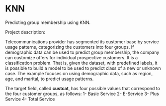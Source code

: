 # KNN
Predicting group membership using KNN.

Project description:

Telecommunications provider has segmented its customer base by service usage patterns, categorizing the customers into four groups. If demographic data can be used to predict group membership, the company can customize offers for individual prospective customers. It is a classification problem. That is, given the dataset, with predefined labels, it is possible to build a model to be used to predict class of a new or unknown case. The example focuses on using demographic data, such as region, age, and marital, to predict usage patterns. 

The target field, called __custcat__, has four possible values that correspond to the four customer groups, as follows:
  1- Basic Service
  2- E-Service
  3- Plus Service
  4- Total Service
